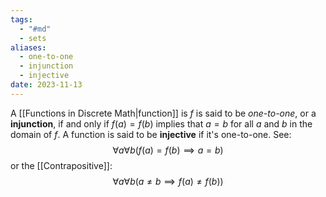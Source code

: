 ```yaml
---
tags:
  - "#md"
  - sets
aliases:
  - one-to-one
  - injunction
  - injective
date: 2023-11-13
---
```

A [[Functions in Discrete Math|function]] is $f$ is said to be *one-to-one*, or a **injunction**, if and only if $f(a) = f(b)$ implies that $a=b$ for all $a$ and $b$ in the domain of $f$. A function is said to be **injective** if it's one-to-one. See:
$$\forall a\forall b(f(a)=f(b) \implies a=b)$$
or the [[Contrapositive]]:
$$
\forall a \forall b(a\ne b \implies f(a) \ne f(b))
$$
